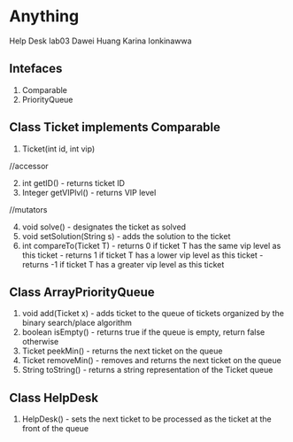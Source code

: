 # Anything
Help Desk lab03 Dawei Huang Karina Ionkinawwa
## Intefaces
1. Comparable
2. PriorityQueue

## Class Ticket implements Comparable<t>
1. Ticket(int id, int vip)

//accessor

2. int getID() - returns ticket ID
3. Integer getVIPlvl() - returns VIP level

//mutators

4. void solve() - designates the ticket as solved
5. void setSolution(String s) - adds the solution to the ticket
6. int compareTo(Ticket T) - returns 0 if ticket T has the same vip level as this ticket
                           - returns 1 if ticket T has a lower vip level as this ticket
                           - returns -1 if ticket T has a greater vip level as this ticket

## Class ArrayPriorityQueue
1. void add(Ticket x) - adds ticket to the queue of tickets organized by the binary search/place algorithm
2. boolean isEmpty() - returns true if the queue is empty, return false otherwise
3. Ticket peekMin() - returns the next ticket on the queue
4. Ticket removeMin() - removes and returns the next ticket on the queue
5. String toString() -  returns a string representation of the Ticket queue

## Class HelpDesk
1. HelpDesk() - sets the next ticket to be processed as the ticket at the front of the queue
